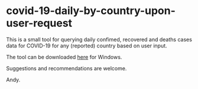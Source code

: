 # covid-19-daily-by-country-upon-user-request
This is a small tool for querying daily confimed, recovered and deaths cases data for COVID-19 for any (reported) country based on user input.

The tool can be downloaded [here](https://github.com/anzacsf2010/covid-19-daily-by-country-upon-request/raw/master/covid19GUI.exe) for Windows. 

Suggestions and recommendations are welcome. 

Andy.
